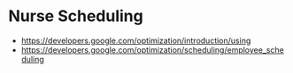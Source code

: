 # Nurse Scheduling

- https://developers.google.com/optimization/introduction/using
- https://developers.google.com/optimization/scheduling/employee_scheduling
